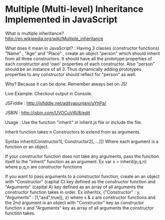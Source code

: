 Multiple (Multi-level) Inheritance Implemented in JavaScript
=============================

What is multiple inheritance? http://en.wikipedia.org/wiki/Multiple_inheritance

What does it mean in JavaScript? :
Having 3 classes (constructor functions) "Name" , "Age" and "Place" , create an object "person" which should inherit from all three constructors. It should have all the prototype properties of each constructor and 'own' properties of each constructor. Also "person" should be an instance of all 3. Thus dynamically adding prototypes properties to any constructor should reflect for "person" as well.


Why? Because it can be done. Remember always bet on JS!

Live Example: Checkout output in Console.

JSFiddle : http://jsfiddle.net/adityapunjani/uYhPa/

JSBIN : http://jsbin.com/UVOCuViR/8/edit

Usage : Use the function "inherit" in inherit.js file or include the file.

Inherit function takes n Constructors to extend from as arguments.

Syntax inherit(Constructor1[, Constructor2[, ...]])
Where each argument is a function or an object.

If your constructor function does not take any arguments, pass the function itself to the "inherit" function as an argument. Ex var x = inherit(p,q,n) where p,q,n are constructor functions

If you want to pass arguments to a constructor function, create an an object with "Constructor" (capital C) key defined as the constructor function and "Arguments" (capital A) key defined as an array of all arguments the constructor function takes in order. 
Ex inherit(x, {"Constructor" : y, "Arguments" : [1,"asd",true]}, z) where x & z are constructor functions and the 2nd argument is an object with "Constructor" key as constructor function x and "Arguments" key as array of all arguments the constructor function takes. 
